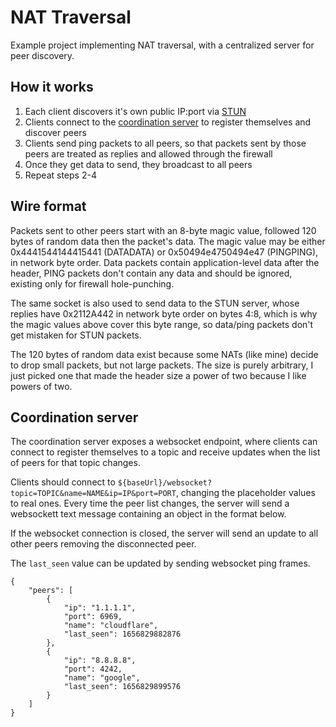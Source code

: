 # NAT Traversal

Example project implementing NAT traversal, with a centralized server for peer discovery.

## How it works

1) Each client discovers it's own public IP:port via [STUN](https://datatracker.ietf.org/doc/html/rfc8489)
2) Clients connect to the [coordination server](#coordination-server) to register themselves and discover peers
3) Clients send ping packets to all peers, so that packets sent by those peers are treated as replies and allowed through the firewall
4) Once they get data to send, they broadcast to all peers
5) Repeat steps 2-4

## Wire format

Packets sent to other peers start with an 8-byte magic value, followed 120 bytes of random data then the
packet's data. The magic value may be either 0x4441544144415441 (DATADATA) or 0x50494e4750494e47 (PINGPING),
in network byte order. Data packets contain application-level data after the header, PING packets don't
contain any data and should be ignored, existing only for firewall hole-punching.

The same socket is also used to send data to the STUN server, whose replies have 0x2112A442 in network byte
order on bytes 4:8, which is why the magic values above cover this byte range, so data/ping packets don't get
mistaken for STUN packets.

The 120 bytes of random data exist because some NATs (like mine) decide to drop small packets, but not large
packets. The size is purely arbitrary, I just picked one that made the header size a power of two because I
like powers of two.

## Coordination server

The coordination server exposes a websocket endpoint, where clients can connect to register themselves to a
topic and receive updates when the list of peers for that topic changes.

Clients should connect to `${baseUrl}/websocket?topic=TOPIC&name=NAME&ip=IP&port=PORT`, changing the placeholder
values to real ones. Every time the peer list changes, the server will send a websockett text message containing
an object in the format below.

If the websocket connection is closed, the server will send an update to all other peers removing the disconnected
peer.

The `last_seen` value can be updated by sending websocket ping frames.

```
{
    "peers": [
        {
            "ip": "1.1.1.1",
            "port": 6969,
            "name": "cloudflare",
            "last_seen": 1656829882876
        },
        {
            "ip": "8.8.8.8",
            "port": 4242,
            "name": "google",
            "last_seen": 1656829899576
        }
    ]
}
```

